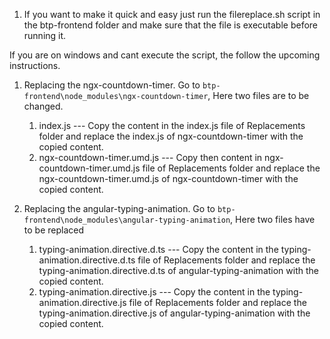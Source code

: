 1. If you want to make it quick and easy just run the filereplace.sh script in the btp-frontend folder and make sure that the file is executable before running it.

If you are on windows and cant execute the script, the follow the upcoming instructions.

1. Replacing the ngx-countdown-timer.
   Go to `btp-frontend\node_modules\ngx-countdown-timer`,
   Here two files are to be changed.

   1. index.js --- Copy the content in the index.js file of Replacements folder and replace the index.js of ngx-countdown-timer with the copied content.
   2. ngx-countdown-timer.umd.js --- Copy then content in ngx-countdown-timer.umd.js file of Replacements folder and replace the ngx-countdown-timer.umd.js of ngx-countdown-timer with the copied content.

2. Replacing the angular-typing-animation.
   Go to `btp-frontend\node_modules\angular-typing-animation`,
   Here two files have to be replaced
   1. typing-animation.directive.d.ts --- Copy the content in the typing-animation.directive.d.ts file of Replacements folder and replace the typing-animation.directive.d.ts of angular-typing-animation with the copied content.
   2. typing-animation.directive.js --- Copy the content in the typing-animation.directive.js file of Replacements folder and replace the typing-animation.directive.js of angular-typing-animation with the copied content.
